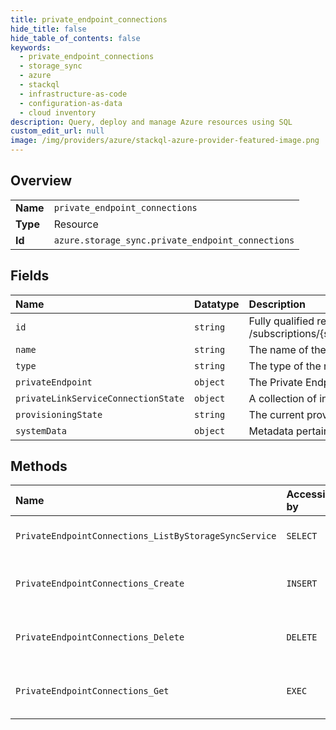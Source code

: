 ```yaml
---
title: private_endpoint_connections
hide_title: false
hide_table_of_contents: false
keywords:
  - private_endpoint_connections
  - storage_sync
  - azure    
  - stackql
  - infrastructure-as-code
  - configuration-as-data
  - cloud inventory
description: Query, deploy and manage Azure resources using SQL
custom_edit_url: null
image: /img/providers/azure/stackql-azure-provider-featured-image.png
---
```

  
    

## Overview
<table><tbody>
<tr><td><b>Name</b></td><td><code>private_endpoint_connections</code></td></tr>
<tr><td><b>Type</b></td><td>Resource</td></tr>
<tr><td><b>Id</b></td><td><code>azure.storage_sync.private_endpoint_connections</code></td></tr>
</tbody></table>

## Fields
| Name | Datatype | Description |
|:-----|:---------|:------------|
| `id` | `string` | Fully qualified resource ID for the resource. Ex - /subscriptions/{subscriptionId}/resourceGroups/{resourceGroupName}/providers/{resourceProviderNamespace}/{resourceType}/{resourceName} |
| `name` | `string` | The name of the resource |
| `type` | `string` | The type of the resource. E.g. "Microsoft.Compute/virtualMachines" or "Microsoft.Storage/storageAccounts" |
| `privateEndpoint` | `object` | The Private Endpoint resource. |
| `privateLinkServiceConnectionState` | `object` | A collection of information about the state of the connection between service consumer and provider. |
| `provisioningState` | `string` | The current provisioning state. |
| `systemData` | `object` | Metadata pertaining to creation and last modification of the resource. |
## Methods
| Name | Accessible by | Required Params | Description |
|:-----|:--------------|:----------------|:------------|
| `PrivateEndpointConnections_ListByStorageSyncService` | `SELECT` | `resourceGroupName, storageSyncServiceName, subscriptionId` | Get a PrivateEndpointConnection List. |
| `PrivateEndpointConnections_Create` | `INSERT` | `privateEndpointConnectionName, resourceGroupName, storageSyncServiceName, subscriptionId` | Update the state of specified private endpoint connection associated with the storage sync service. |
| `PrivateEndpointConnections_Delete` | `DELETE` | `privateEndpointConnectionName, resourceGroupName, storageSyncServiceName, subscriptionId` | Deletes the specified private endpoint connection associated with the storage sync service. |
| `PrivateEndpointConnections_Get` | `EXEC` | `privateEndpointConnectionName, resourceGroupName, storageSyncServiceName, subscriptionId` | Gets the specified private endpoint connection associated with the storage sync service. |
